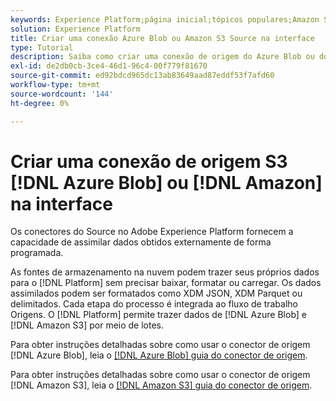 ```yaml
---
keywords: Experience Platform;página inicial;tópicos populares;Amazon S3;Azure Blob
solution: Experience Platform
title: Criar uma conexão Azure Blob ou Amazon S3 Source na interface
type: Tutorial
description: Saiba como criar uma conexão de origem do Azure Blob ou do Amazon S3 usando a interface do usuário do Adobe Experience Platform.
exl-id: de2db0cb-3ce4-46d1-96c4-00f779f81670
source-git-commit: ed92bdcd965dc13ab83649aad87eddf53f7afd60
workflow-type: tm+mt
source-wordcount: '144'
ht-degree: 0%

---
```


# Criar uma conexão de origem S3 [!DNL Azure Blob] ou [!DNL Amazon] na interface

Os conectores do Source no Adobe Experience Platform fornecem a capacidade de assimilar dados obtidos externamente de forma programada.

As fontes de armazenamento na nuvem podem trazer seus próprios dados para o [!DNL Platform] sem precisar baixar, formatar ou carregar. Os dados assimilados podem ser formatados como XDM JSON, XDM Parquet ou delimitados. Cada etapa do processo é integrada ao fluxo de trabalho Origens. O [!DNL Platform] permite trazer dados de [!DNL Azure Blob] e [!DNL Amazon S3] por meio de lotes.

Para obter instruções detalhadas sobre como usar o conector de origem [!DNL Azure Blob], leia o [[!DNL Azure Blob] guia do conector de origem](./blob.md).

Para obter instruções detalhadas sobre como usar o conector de origem [!DNL Amazon S3], leia o [[!DNL Amazon S3] guia do conector de origem](./blob.md).
